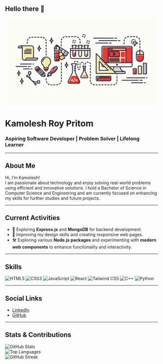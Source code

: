## Hello there 👋
<!-- Banner Image -->
![Profile Banner](https://github.com/pritom-roy/pritom-roy/raw/main/banner.jpeg)

# Kamolesh Roy Pritom
### Aspiring Software Developer | Problem Solver | Lifelong Learner

---

## About Me  
Hi, I’m Kamolesh!  
I am passionate about technology and enjoy solving real-world problems using efficient and innovative solutions. I hold a Bachelor of Science in Computer Science and Engineering and am currently focused on enhancing my skills for further studies and future projects.

---

## Current Activities  
- 🌟 Exploring **Express.js** and **MongoDB** for backend development. 
- 🎨 Improving my design skills and creating responsive web pages.
- 🛠️ Exploring various **Node.js packages** and experimenting with **modern web components** to enhance functionality and interactivity.

---

## Skills  
<div>
  <img src="https://img.icons8.com/color/48/000000/html-5.png" alt="HTML5" title="HTML5"/>
  <img src="https://img.icons8.com/color/48/000000/css3.png" alt="CSS3" title="CSS3"/>
  <img src="https://img.icons8.com/color/48/000000/javascript.png" alt="JavaScript" title="JavaScript"/>
  <img src="https://img.icons8.com/office/48/000000/react.png" alt="React" title="React"/>
  <img src="https://img.icons8.com/fluency/48/tailwind_css.png" alt="Tailwind CSS" title="Tailwind CSS"/>
  <img src="https://img.icons8.com/color/48/000000/c-plus-plus-logo.png" alt="C++" title="C++"/>
  <img src="https://img.icons8.com/color/48/000000/python.png" alt="Python" title="Python"/>
</div>

---

## Social Links  
- [LinkedIn](https://www.linkedin.com/in/kamolesh-roy-pritom/)  
- [GitHub](https://github.com/pritom-roy)    

---

## Stats & Contributions  
![GitHub Stats](https://github-readme-stats.vercel.app/api?username=pritom-roy&show_icons=true&theme=radical)  
![Top Languages](https://github-readme-stats.vercel.app/api/top-langs/?username=pritom-roy&layout=compact&theme=radical)  
![GitHub Streak](https://github-readme-streak-stats.herokuapp.com/?user=pritom-roy&theme=radical)
